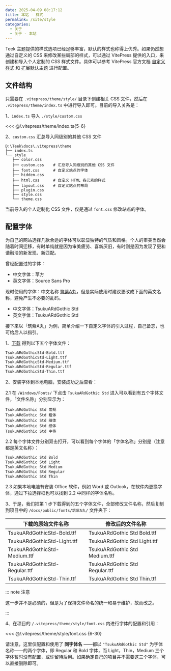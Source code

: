 ```yaml
---
date: 2025-04-09 08:17:12
title: 本站 - 样式
permalink: /site/style
categories:
  - 关于
  - 关于 - 本站
---
```


Teek 主题提供的样式选项已经足够丰富，默认的样式也称得上优秀。如果仍然想通过自定义的 CSS 来修改某些局部的样式，可以通过 VitePress 提供的入口，来创建和导入个人定制的 CSS 样式文件。具体可以参考 VitePress 官方文档 [自定义样式](https://vitepress.dev/zh/guide/custom-theme) 和 [扩展默认主题](https://vitepress.dev/zh/guide/extending-default-theme#customizing-css) 进行配置。

<!-- more -->

## 文件结构

只需要在 `.vitepress/theme/style/` 目录下创建相关 CSS 文件，然后在 `.vitepress/theme/index.ts` 中进行导入即可。目前的导入关系是：

1、`index.ts` 导入 `./style/custom.css`

<<< @/.vitepress/theme/index.ts{5-6}

2、`custom.css` 汇总导入同级别的其他 CSS 文件

```sh{5}
D:\Teek\docs\.vitepress\theme
├── index.ts
└── style
   ├── color.css
   ├── custom.css    # 汇总导入同级别的其他 CSS 文件
   ├── font.css      # 自定义站点的字体
   ├── hidden.css
   ├── html.css      # 自定义 HTML 各元素的样式
   ├── layout.css    # 自定义站点的布局
   ├── plugin.css
   ├── style.css
   └── theme.css
```

当前导入的个人定制化 CSS 文件，仅是通过 `font.css` 修改站点的字体。

## 配置字体

为自己的网站选择几款合适的字体可以彰显独特的气质和风格。个人的审美当然会随着时间迁移，有时单纯就是因为审美疲劳、喜新厌旧，有时则是因为发现了更和谐融洽的新发现、新匹配。

曾经配置过的字体：

- 中文字体：苹方
- 英文字体：Source Sans Pro

现时使用的字体：中文名称 [筑紫A丸](https://github.com/Zolyn/TsukuARdGothic-Std/blame/main/renamed/TsukuARdGothicStd-Regular.ttf)，但是实际使用时建议更改成下面的英文名称，避免产生不必要的乱码。

- 中文字体：TsukuARdGothic Std
- 英文字体：TsukuARdGothic Std

接下来以「筑紫A丸」为例，简单介绍一下自定义字体的引入过程，自己备忘，也可给后人以指引。

1、[下载](https://github.com/Zolyn/TsukuARdGothic-Std/blame/main/renamed/TsukuARdGothicStd-Regular.ttf) 得到以下五个字体文件：

```md
TsukuARdGothicStd-Bold.ttf
TsukuARdGothicStd-Light.ttf
TsukuARdGothicStd-Medium.ttf
TsukuARdGothicStd-Regular.ttf
TsukuARdGothicStd-Thin.ttf
```

2、安装字体到本地电脑，安装成功之后查看：

2.1 在 `/Windows/Fonts/` 下点击 `TsukuARdGothic Std` 进入可以看到有五个字体文件，「文件名称」分别显示为：

```
TsukuARdGothic Std 常规
TsukuARdGothic Std 粗体
TsukuARdGothic Std 细体
TsukuARdGothic Std 细体
TsukuARdGothic Std 中等
```

2.2 每个字体文件分别双击打开，可以看到每个字体的「字体名称」分别是（注意都是英文名称）：

```md
TsukuARdGothic Std Bold
TsukuARdGothic Std Light
TsukuARdGothic Std Medium
TsukuARdGothic Std Regular
TsukuARdGothic Std Thin
```

2.3 如果本地电脑有安装 Office 软件，例如 Word 或 Outlook，在软件内更换字体，通过下拉选择框也可以找到 2.2 中同样的字体名称。

3、于是，我们把第 1 步下载得到的五个字体文件，全部修改文件名称，然后复制到项目中的 `/docs/public/fonts/筑紫A丸/` 文件夹下：

| 下载的原始文件名称            | 修改后的文件名称               |
| ----------------------------- | ------------------------------ |
| TsukuARdGothicStd-Bold.ttf    | TsukuARdGothic Std Bold.ttf    |
| TsukuARdGothicStd-Light.ttf   | TsukuARdGothic Std Light.ttf   |
| TsukuARdGothicStd-Medium.ttf  | TsukuARdGothic Std Medium.ttf  |
| TsukuARdGothicStd-Regular.ttf | TsukuARdGothic Std Regular.ttf |
| TsukuARdGothicStd-Thin.ttf    | TsukuARdGothic Std Thin.ttf    |

::: note 注意

这一步并不是必须的，但是为了保持文件命名的统一和易于维护，故而改之。

:::

4、在项目的 `/.vitepress/theme/style/font.css` 内进行字体的配置和引用：

<<< @/.vitepress/theme/style/font.css {6-30}

请注意，这里仅配置和使用了 **同字体名** ——都以 `"TsukuARdGothic Std"` 为字体名称——的两个字体，即 Regular 和 Bold 字体，而 Light，Thin，Medium 三个字体暂时没有配置，或许留待后用。如果确定自己的项目并不需要这三个字体，可以直接删除即可。
